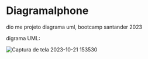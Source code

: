 # DiagramaIphone
dio me projeto diagrama uml, bootcamp santander 2023

digrama UML:


![Captura de tela 2023-10-21 153530](https://github.com/Richardsantos2K/DiagramaIphone/assets/106260967/d829ca62-7ab3-4213-84f6-8c147c963ec6)
